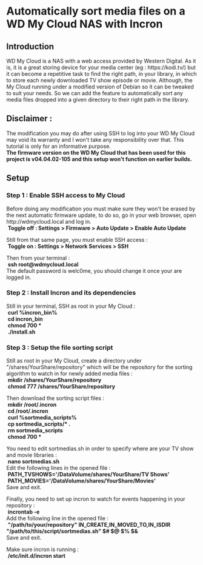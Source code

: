 # Automatically sort media files on a WD My Cloud NAS with Incron

<h2>Introduction</h2>
<p>
WD My Cloud is a NAS with a web access provided by Western Digital.
As it is, it is a great storing device for your media center
(eg : https://kodi.tv/) but it can become a repetitive task to find
the right path, in your library, in which to store each newly
downloaded TV show episode or movie. Although, the My Cloud running
under a modified version of Debian so it can be tweaked to suit
your needs. So we can add the feature to automatically sort any
media files dropped into a given directory to their right path in
the library.
</p>

<h2>Disclaimer :</h2>
<p>
The modification you may do after using SSH to log into your WD My
Cloud may void its warranty and I won't take any responsibility
over that. This tutorial is only for an informative purpose.<br/>
<b>The firmware version on the WD My Cloud that has been used for this
project is v04.04.02-105 and this setup won't function on earlier
builds.</b>
</p>

<h2>Setup</h2>
<h3>Step 1 : Enable SSH access to My Cloud</h3>
<p>
Before doing any modification you must make sure they won't be
erased by the next automatic firmware update, to do so, go in your
web browser, open http://wdmycloud.local and log in.<br/>
&nbsp;<b>Toggle off : Settings > Firmware > Auto Update > Enable Auto Update </b><br/>
</p>
<p>
Still from that same page, you must enable SSH access :<br/>
&nbsp;<b>Toggle on : Settings > Network Services > SSH</b>
</p>
Then from your terminal : <br/>
&nbsp;<b>ssh root@wdmycloud.local</b><br/>
The default password is welc0me, you should change it once your are
logged in.
</p>

<h3>Step 2 : Install Incron and its dependencies</h3>
<p>
Still in your terminal, SSH as root in your My Cloud :<br/>
&nbsp;<b>curl %incron_bin%</b><br/>
&nbsp;<b>cd incron_bin</b><br/>
&nbsp;<b>chmod 700 *</b><br/>
&nbsp;<b>./install.sh</b><br/>
</p>

<h3>Step 3 : Setup the file sorting script</h3>
<p>
Still as root in your My Cloud, create a directory under
"/shares/YourShare/repository" which will be the repository for the
sorting algorithm to watch in for newly added media files :<br/>
&nbsp;<b>mkdir /shares/YourShare/repository</b><br/>
&nbsp;<b>chmod 777 /shares/YourShare/repository</b><br/>
</p>
<p>
Then download the sorting script files :<br/>
&nbsp;<b>mkdir /root/.incron</b><br/>
&nbsp;<b>cd /root/.incron</b><br/>
&nbsp;<b>curl %sortmedia_scripts%</b><br/>
&nbsp;<b>cp sortmedia_scripts/* .</b><br/>
&nbsp;<b>rm sortmedia_scripts</b><br/>
&nbsp;<b>chmod 700 *</b><br/>
</p>
<p>
You need to edit sortmedias.sh in order to specify where are your
TV show and movie libraries :<br/>
&nbsp;<b>nano sortmedias.sh</b><br/>
Edit the following lines in the opened file :
&nbsp;<b>PATH_TVSHOWS='/DataVolume/shares/YourShare/TV Shows'</b><br/>
&nbsp;<b>PATH_MOVIES='/DataVolume/shares/YourShare/Movies'</b><br/>
Save and exit.
</p>
<p>
Finally, you need to set up incron to watch for events happening in
your repository :<br/>
&nbsp;<b>incrontab -e</b><br/>
Add the following line in the opened file :<br/>
&nbsp;<b>"/path/to/your/repository" IN_CREATE,IN_MOVED_TO,IN_ISDIR "/path/to/this/script/sortmedias.sh" $# $@ $% $&</b><br/>
Save and exit.<br/>
</p>
<p>
Make sure incron is running :<br/>
&nbsp;<b>/etc/init.d/incron start</b><br/>
</p>
